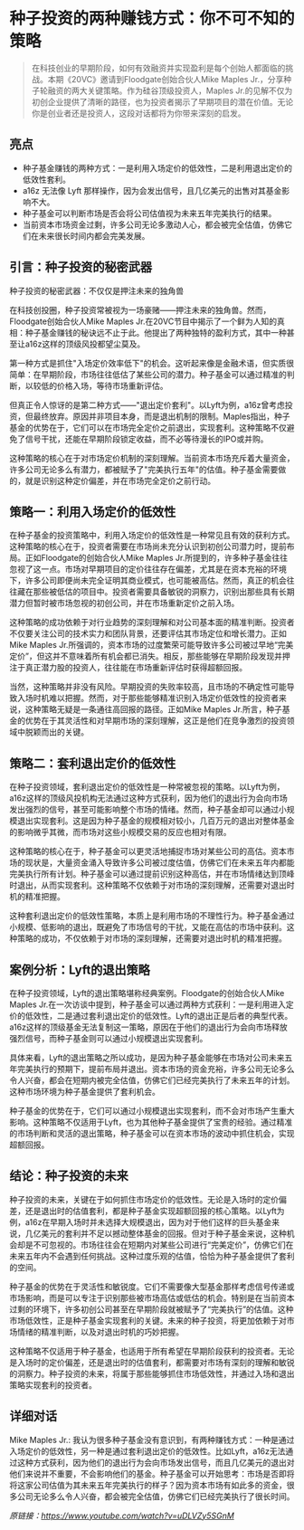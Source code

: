 # 种子投资的两种赚钱方式：你不可不知的策略

>在科技创业的早期阶段，如何有效融资并实现盈利是每个创始人都面临的挑战。本期《20VC》邀请到Floodgate创始合伙人Mike Maples Jr.，分享种子轮融资的两大关键策略。作为硅谷顶级投资人，Maples Jr.的见解不仅为初创企业提供了清晰的路径，也为投资者揭示了早期项目的潜在价值。无论你是创业者还是投资人，这段对话都将为你带来深刻的启发。

## 亮点
- 种子基金赚钱的两种方式：一是利用入场定价的低效性，二是利用退出定价的低效性套利。  
- a16z 无法像 Lyft 那样操作，因为会发出信号，且几亿美元的出售对其基金影响不大。  
- 种子基金可以判断市场是否会将公司估值视为未来五年完美执行的结果。  
- 当前资本市场资金过剩，许多公司无论多激动人心，都会被完全估值，仿佛它们在未来很长时间内都会完美发展。

## 引言：种子投资的秘密武器
种子投资的秘密武器：不仅仅是押注未来的独角兽

在科技创投圈，种子投资常被视为一场豪赌——押注未来的独角兽。然而，Floodgate创始合伙人Mike Maples Jr.在20VC节目中揭示了一个鲜为人知的真相：种子基金赚钱的秘诀远不止于此。他提出了两种独特的盈利方式，其中一种甚至让a16z这样的顶级风投都望尘莫及。

第一种方式是抓住"入场定价效率低下"的机会。这听起来像是金融术语，但实质很简单：在早期阶段，市场往往低估了某些公司的潜力。种子基金可以通过精准的判断，以较低的价格入场，等待市场重新评估。

但真正令人惊讶的是第二种方式——"退出定价套利"。以Lyft为例，a16z曾考虑投资，但最终放弃。原因并非项目本身，而是退出机制的限制。Maples指出，种子基金的优势在于，它们可以在市场完全定价之前退出，实现套利。这种策略不仅避免了信号干扰，还能在早期阶段锁定收益，而不必等待漫长的IPO或并购。

这种策略的核心在于对市场定价机制的深刻理解。当前资本市场充斥着大量资金，许多公司无论多么有潜力，都被赋予了"完美执行五年"的估值。种子基金需要做的，就是识别这种定价偏差，并在市场完全定价之前行动。

## 策略一：利用入场定价的低效性
在种子基金的投资策略中，利用入场定价的低效性是一种常见且有效的获利方式。这种策略的核心在于，投资者需要在市场尚未充分认识到初创公司潜力时，提前布局。正如Floodgate的创始合伙人Mike Maples Jr.所提到的，许多种子基金往往忽视了这一点。市场对早期项目的定价往往存在偏差，尤其是在资本充裕的环境下，许多公司即便尚未完全证明其商业模式，也可能被高估。然而，真正的机会往往藏在那些被低估的项目中。投资者需要具备敏锐的洞察力，识别出那些具有长期潜力但暂时被市场忽视的初创公司，并在市场重新定价之前入场。

这种策略的成功依赖于对行业趋势的深刻理解和对公司基本面的精准判断。投资者不仅要关注公司的技术实力和团队背景，还要评估其市场定位和增长潜力。正如Mike Maples Jr.所强调的，资本市场的过度繁荣可能导致许多公司被过早地“完美定价”，但这并不意味着所有机会都已消失。相反，那些能够在早期阶段发现并押注于真正潜力股的投资人，往往能在市场重新评估时获得超额回报。

当然，这种策略并非没有风险。早期投资的失败率较高，且市场的不确定性可能导致入场时机难以把握。然而，对于那些能够精准识别入场定价低效性的投资者来说，这种策略无疑是一条通往高回报的路径。正如Mike Maples Jr.所言，种子基金的优势在于其灵活性和对早期市场的深刻理解，这正是他们在竞争激烈的投资领域中脱颖而出的关键。

## 策略二：套利退出定价的低效性
在种子投资领域，套利退出定价的低效性是一种常被忽视的策略。以Lyft为例，a16z这样的顶级风投机构无法通过这种方式获利，因为他们的退出行为会向市场发出强烈的信号，甚至可能影响整个市场的情绪。然而，种子基金却可以通过小规模退出实现套利。这是因为种子基金的规模相对较小，几百万元的退出对整体基金的影响微乎其微，而市场对这些小规模交易的反应也相对有限。

这种策略的核心在于，种子基金可以更灵活地捕捉市场对某些公司的高估。资本市场的现状是，大量资金涌入导致许多公司被过度估值，仿佛它们在未来五年内都能完美执行所有计划。种子基金可以通过提前识别这种高估，并在市场情绪达到顶峰时退出，从而实现套利。这种策略不仅依赖于对市场的深刻理解，还需要对退出时机的精准把握。

这种套利退出定价的低效性策略，本质上是利用市场的不理性行为。种子基金通过小规模、低影响的退出，既避免了市场信号的干扰，又能在高估的市场中获利。这种策略的成功，不仅依赖于对市场的深刻理解，还需要对退出时机的精准把握。

## 案例分析：Lyft的退出策略
在种子投资领域，Lyft的退出策略堪称经典案例。Floodgate的创始合伙人Mike Maples Jr.在一次访谈中提到，种子基金可以通过两种方式获利：一是利用进入定价的低效性，二是通过套利退出定价的低效性。Lyft的退出正是后者的典型代表。a16z这样的顶级基金无法复制这一策略，原因在于他们的退出行为会向市场释放强烈信号，而种子基金则可以通过小规模退出实现套利。

具体来看，Lyft的退出策略之所以成功，是因为种子基金能够在市场对公司未来五年完美执行的预期下，提前布局并退出。资本市场的资金充裕，许多公司无论多么令人兴奋，都会在短期内被完全估值，仿佛它们已经完美执行了未来五年的计划。这种市场环境为种子基金提供了套利机会。

种子基金的优势在于，它们可以通过小规模退出实现套利，而不会对市场产生重大影响。这种策略不仅适用于Lyft，也为其他种子基金提供了宝贵的经验。通过精准的市场判断和灵活的退出策略，种子基金可以在资本市场的波动中抓住机会，实现超额回报。

## 结论：种子投资的未来
种子投资的未来，关键在于如何抓住市场定价的低效性。无论是入场时的定价偏差，还是退出时的估值套利，都是种子基金实现超额回报的核心策略。以Lyft为例，a16z在早期入场时并未选择大规模退出，因为对于他们这样的巨头基金来说，几亿美元的套利并不足以撼动整体基金的回报。但对于种子基金来说，这种机会却是不可忽视的。市场往往会在短期内对某些公司进行“完美定价”，仿佛它们在未来五年内不会遇到任何挑战。这种过度乐观的估值，恰恰为种子基金提供了套利的空间。

种子基金的优势在于灵活性和敏锐度。它们不需要像大型基金那样考虑信号传递或市场影响，而是可以专注于识别那些被市场高估或低估的机会。特别是在当前资本过剩的环境下，许多初创公司甚至在早期阶段就被赋予了“完美执行”的估值。这种市场低效性，正是种子基金实现套利的关键。未来的种子投资，将更加依赖于对市场情绪的精准判断，以及对退出时机的巧妙把握。

这种策略不仅适用于种子基金，也适用于所有希望在早期阶段获利的投资者。无论是入场时的定价偏差，还是退出时的估值套利，都需要对市场有深刻的理解和敏锐的洞察力。种子投资的未来，将属于那些能够抓住市场低效性，并通过入场和退出策略实现套利的投资者。

## 详细对话
Mike Maples Jr.: 我认为很多种子基金没有意识到，有两种赚钱方式：一种是通过入场定价的低效性，另一种是通过套利退出定价的低效性。比如Lyft，a16z无法通过这种方式获利，因为他们的退出行为会向市场发出信号，而且几亿美元的退出对他们来说并不重要，不会影响他们的基金。种子基金可以开始思考：市场是否即将将这家公司估值为其未来五年完美执行的样子？因为资本市场有如此多的资金，很多公司无论多么令人兴奋，都会被完全估值，仿佛它们已经完美执行了很长时间。

_原链接：https://www.youtube.com/watch?v=uDLVZy5SGnM_